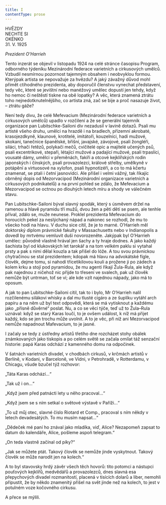 ```yaml
---
title: I
contentType: prose
---
```


<section>

HVĚZDY  
NECHTE SI  
OKÉNKO  
31\. V. 1925

</section>

<section>

<div class="centered">

_Prezident O’Harrieh_

</div>

</section>

<section>

Tento inzerát se objevil v listopadu 1924 na celé stránce časopisu Program, odborného týdeníku Mezinárodní federace varietních a cirkusových umělců. Vzbudil nesmírnou pozornost tajemným obsahem i neobvyklou formou. Kterýpak artista se nepovažuje za hvězdu? A jaký závažný důvod mohl přimět ctihodného prezidenta, aby doporučil členstvu vynechat představení, tedy věc, které se jevištní nebo manéžový umělec dopustí jen tehdy, když ho nemoc či neštěstí tiskne na obě lopatky? A věc, která znamená ztrátu toho nejnedotknutelnějšího, co artista zná, zač se bije a proč nasazuje život, – ztrátu gáže?

Není tedy divu, že celé Mefevacium (Mezinárodní federace varietních a cirkusových umělců) upadlo v rozčilení a že se generální tajemník organizace pan Lubitschke-Sailoni div nezadusil v lavině dotazů. Psali mu artisté všeho druhu, umělci na hrazdě i na bradlech, přízemní akrobaté, krasojezdkyně, klaunové, krotitelé, imitátoři, kouzelníci, hadí mužové, skokani, tanečnice španělské, břišní, javajské, závojové, psali žongléři, siláci, trhači řetězů, polykači mečů, cvičitelé opic a majitelé učených psů, psali excentrikové, stepaři, létající mužové a padající mužové, psali trpaslíci, vousaté dámy, umělci v přeměnách, fakíři a otcové kejklířských rodin japonských i čínských, psali provazolezci, králové střelby, umělkyně v potápění a virtuosové na xylofon, psali hypnotizéři, a co to má kčertu znamenat, se ptali i četní jasnovidci. Ale přišel i velmi vážný, tak říkajíc obrněný dopis od Mezorvacipod (Mezinárodní organizace varietních a cirkusových podnikatelů) a na první pohled se zdálo, že Mefevacium a Mezorvacipod se octnou po dlouhých letech míru a shody ve válečném stavu.

Pan Lubitschke-Sailoni býval slavný spodák, který s úsměvem držel na ramenou a hlavě pyramidu tří mužů, dvou žen a pěti dětí se psem, ale tenhle příval, zdálo se, muže neunese. Proklel prezidenta Mefevacium do horoucích pekel za neslýchaný nápad a nakonec se rozhodl, že mu to všecko hodí na hlavu. V duchu sice cítil, že je to marné. O’Harrieh měl doktorský diplom právnické fakulty v Massachusetts nebo v Indianopolis a dovedl by mrtvému vemluvit duši novorozeněte. Jakýpak byl O’Harrieh umělec: původně vlastně hrával jen šachy a ty hraje dodnes. A jako každý šachista byl od klukovských let tarokář a na tom velkém paklu si vytahal prsty a pak s nimi dělal kouzla a tak přišel do lóže. A tou svou právnickou chytračinou se stal prezidentem; kdopak má hlavu na advokátské fígle, člověk, dejme tomu, si nahodí třicetikilovou kouli a prožene ji po zádech a kolem krku a stojí pod pyramidou, že mu agenti říkají Žula-Rula, ale když pak najednou z ničehož nic přijde to třesení ve svalech, pak už člověk nemůže být untrman, toť se ví; ale kde vzít najednou nápady, jako má to oposum.

A jak to pan Lubitschke-Sailoni cítil, tak to i bylo, Mr O’Harrieh nalil rozčilenému silákovi whisky a dal mu tlusté cigáro a ze šuplíku vytáhl arch papíru a na něm už byl text odpovědi, která se má vytisknout a každému jako „přísně důvěrné“ poslat. Nu, a co se věci týče, teď už to Žula–Rula uznával: když se starý Karas loučí, to je ovšem událost, k níž má přijet každý, kdo se jen trochu může uvolnit. A to je věc, při níž ani Mezorvacipod nemůže napadnout Mafevacium, to je jasné.

I začaly se tedy z ústředny artistů třetího dne rozcházet stohy obálek známkovaných jako tiskopis a po celém světě se začala omílat táž senzační historie: papá Karas odchází z kamenného domu na odpočinek.

V šatnách varietních divadel, v chodbách cirkusů, v krčmách artistů v Berlíně, v Kodani, v Barceloně, ve Vídni, v Petrohradě, v Rotterdamu, v Chicagu, všude bzučel týž rozhovor:

„Táta Karas odchází…“

„Tak už i on…“

„Když jsem před patnácti lety u něho pracoval…“

„Když jsem se s ním setkal o světové výstavě v Paříži…“

„To už můj otec, slavné číslo Riotard et Comp., pracoval s ním někdy v letech devadesátých. To mu musím napsat…“

„Dědeček mé paní ho znával jako mladíka, viď, Alice? Nezapomeň zapsat to datum do kalendáře, Alice, pošleme aspoň telegram.“

„On teda vlastně začínal od píky?“

„Jak se můžete ptát. Takový člověk se nemůže jinde vyskytnout. Takový člověk se může narodit jen na kolech.“

A to byl stavovsky hrdý závěr všech těch hovorů: tito potomci a nástupci pouťových kejklířů, medvědářů a provazolezců, dnes slavná esa přepychových divadel rozmanitostí, placená v tisících dolarů a liber, nemohli připustit, že by někdo znamenitý přišel na svět jinde než na kolech, to jest v potulném voze kočovného cirkusu.

A přece se mýlili.

</section>
